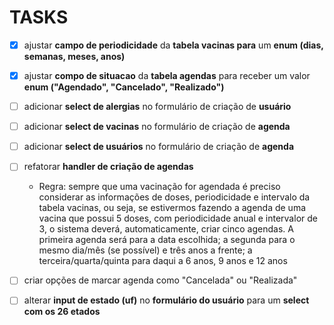 # TASKS

- [x] ajustar **campo de periodicidade** da **tabela vacinas para** um **enum (dias, semanas, meses, anos)**

- [x] ajustar **compo de situacao** da **tabela agendas** para receber um valor **enum ("Agendado", "Cancelado", "Realizado")**

- [ ] adicionar **select de alergias** no formulário de criação de **usuário**

- [ ] adicionar **select de vacinas** no formulário de criação de **agenda**

- [ ] adicionar **select de usuários** no formulário de criação de **agenda**

- [ ] refatorar **handler de criação de agendas**
    
    - Regra: sempre que uma vacinação for agendada é preciso considerar as informações de doses, periodicidade e intervalo da tabela vacinas, ou seja, se estivermos fazendo a agenda de uma vacina que possui 5 doses, com periodicidade anual e intervalor de 3, o sistema deverá, automaticamente, criar cinco agendas. A primeira agenda será para a data escolhida; a segunda para o mesmo dia/mês (se possível) e três anos a frente; a terceira/quarta/quinta para daqui a 6 anos, 9 anos e 12 anos

- [ ] criar opções de marcar agenda como "Cancelada" ou "Realizada"

- [ ] alterar **input de estado (uf)** no **formulário do usuário** para um **select com os 26 etados**
